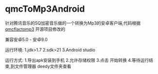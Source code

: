 # qmcToMp3Android

针对腾讯音乐的SQ加密音乐做的一个转换为Mp3的安卓客户端,代码根据 [qmcflactomp3](https://github.com/OnlyPiglet/qmcflactomp3) 开源项目修改的

兼容安卓5.0 - 安卓9.0

运行环境:
1.jdk>1.7
2.sdk>21
3.Android studio

运行方式:
1.导出apk安装到手机
2.允许存储权限
3.点击 开始转换
4.等待运行结束,到文件管理器 deedy文件夹查看
